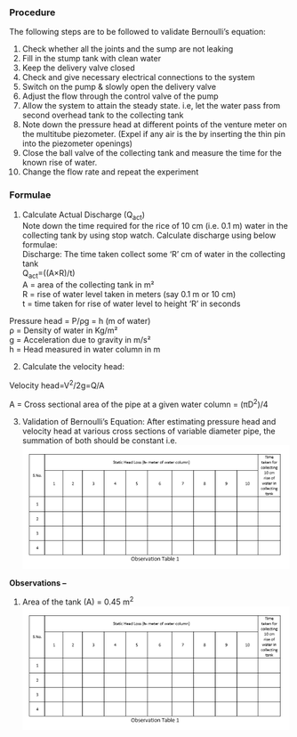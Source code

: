 ###  Procedure
The following steps are to be followed to validate Bernoulli’s equation:<br>
1.	Check whether all the joints and the sump are not leaking </br>
2.	Fill in the stump tank with clean water</br>
3.	Keep the delivery valve closed</br>
4.	Check and give necessary electrical connections to the system</br>
5.	Switch on the pump & slowly open the delivery valve</br>
6.	Adjust the flow through the control valve of the pump</br>
7.	Allow the system to attain the steady state. i.e, let the water pass from second overhead tank to the collecting tank</br>
8.	Note down the pressure head at different points of the venture meter on the multitube piezometer. (Expel if any air is the by inserting the thin pin into the piezometer openings)</br>
9.	Close the ball valve of the collecting tank and measure the time for the known rise of water.</br>
10.	Change the flow rate and repeat the experiment</br>

### 	Formulae </br>

1. Calculate Actual Discharge (Q<sub>act</sub>)<br>
Note down the time required for the rice of 10 cm (i.e. 0.1 m) water in the collecting tank by using stop watch. Calculate discharge using below formulae:<br>
Discharge: The time taken collect some ‘R’ cm of water in the collecting tank<br>
Q<sub>act</sub>=((A×R)/t) <br>
A = area of the collecting tank in m² <br>
R = rise of water level taken in meters (say 0.1 m or 10 cm) <br>
t = time taken for rise of water level to height ‘R’ in seconds<br>

Pressure head = P/ρg = h (m of water)<br>
ρ = Density of water in Kg/m² <br>
g = Acceleration due to gravity in m/s² <br>
h = Head measured in water column in m <br>

2. Calculate the velocity head: <br>

Velocity head=V<sup>2</sup>/2g=Q/A<br>

A = Cross sectional area of the pipe at a given water column =  (πD<sup>2</sup>)/4<br>

3. Validation of Bernoulli’s Equation:
After estimating pressure head and velocity head at various cross sections of variable diameter pipe, the summation of both should be constant i.e.<br> 
<img src="images\image1.png"><br>

<b>Observations –</b><br>
1. Area of the tank (A) = 0.45 m<sup>2</sup><br>
<img src="images\image1.png"><br>
